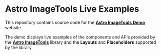 # Astro ImageTools Live Examples

This repository contains source code for the [**Astro ImageTools Demo**](https://astro-imagetools-demo.vercel.app) website.

The demo displays live examples of the components and APIs provided by the [**Astro ImageTools**](https://npmjs.com/package/astro-imagetools) library and the **Layouts** and **Placeholders** supported by the library.
